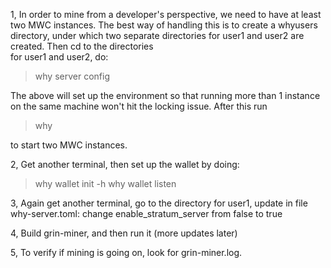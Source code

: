 1, In order to mine from a developer's perspective, we need to have at least two MWC instances. The best way of handling this is to 
create a whyusers directory, under which two separate directories for user1 and user2 are created. Then cd to the directories  
for user1 and user2, do: 
> why server config

The above will set up the environment so that running more than 1 instance on the same machine won't hit the locking issue. After 
this run 
> why 

to start two MWC instances. 

2, Get another terminal, then set up the wallet by doing: 
> why wallet init -h
> why wallet listen

3, Again get another terminal, go to the directory for user1, update in file why-server.toml: 
change enable_stratum_server from false to true

4, Build grin-miner, and then run it (more updates later)

5, To verify if mining is going on, look for grin-miner.log.
